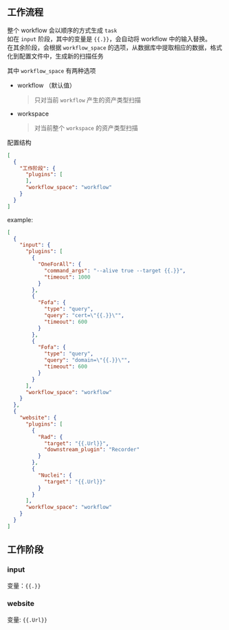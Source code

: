 ## 工作流程

整个 workflow 会以顺序的方式生成 `task`    
如在 `input` 阶段，其中的变量是 `{{.}}`，会自动将 workflow 中的输入替换。   
在其余阶段，会根据 `workflow_space` 的选项，从数据库中提取相应的数据，格式化到配置文件中，生成新的扫描任务

其中 `workflow_space` 有两种选项
- workflow （默认值）
  > 只对当前 `workflow` 产生的资产类型扫描
- workspace
  > 对当前整个 `workspace` 的资产类型扫描

配置结构
```json
[
  {
    "工作阶段": {
      "plugins": [
      ],
      "workflow_space": "workflow"
    }
  }
]
```
example:
```json
[
  {
    "input": {
      "plugins": [
        {
          "OneForAll": {
            "command_args": "--alive true --target {{.}}",
            "timeout": 1000
          }
        },
        {
          "Fofa": {
            "type": "query",
            "query": "cert=\"{{.}}\"",
            "timeout": 600
          }
        },
        {
          "Fofa": {
            "type": "query",
            "query": "domain=\"{{.}}\"",
            "timeout": 600
          }
        }
      ],
      "workflow_space": "workflow"
    }
  },
  {
    "website": {
      "plugins": [
        {
          "Rad": {
            "target": "{{.Url}}",
            "downstream_plugin": "Recorder"
          }
        },
        {
          "Nuclei": {
            "target": "{{.Url}}"
          }
        }
      ],
      "workflow_space": "workflow"
    }
  }
]
```

## 工作阶段

### input

变量：`{{.}}`

### website

变量: `{{.Url}}`